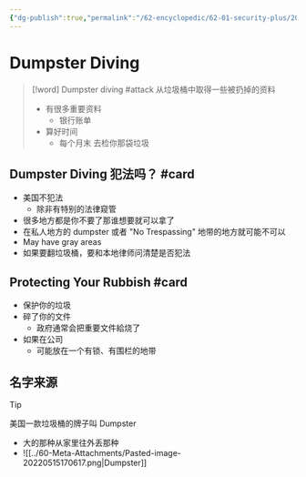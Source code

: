 ```yaml
---
{"dg-publish":true,"permalink":"/62-encyclopedic/62-01-security-plus/20220515171630-shoulder-surfing/","dgHomeLink":true,"dgPassFrontmatter":false}
---
```



# Dumpster Diving

> [!word] Dumpster diving #attack
> 从垃圾桶中取得一些被扔掉的资料
> - 有很多重要资料
>   - 银行账单
> - 算好时间
>   - 每个月末 去检你那袋垃圾
<!--ID: 1653993498049-->


## Dumpster Diving 犯法吗？ #card

- 美国不犯法
  - 除非有特别的法律窥管
- 很多地方都是你不要了那谁想要就可以拿了
- 在私人地方的 dumpster 或者 "No Trespassing" 地带的地方就可能不可以
- May have gray areas
- 如果要翻垃圾桶，要和本地律师问清楚是否犯法

## Protecting Your Rubbish #card

- 保护你的垃圾
- 碎了你的文件
  - 政府通常会把重要文件給烧了
- 如果在公司
  - 可能放在一个有锁、有围栏的地带

## 名字来源

> [!tip]
> 美国一款垃圾桶的牌子叫 Dumpster
>
> - 大的那种从家里往外丢那种
> - ![[../60-Meta-Attachments/Pasted-image-20220515170617.png|Dumpster]]
